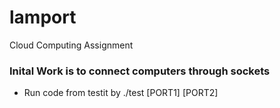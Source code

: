 # lamport

Cloud Computing Assignment

### Inital Work is to connect computers through sockets

- Run code from testit by ./test [PORT1] [PORT2]
